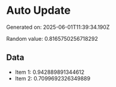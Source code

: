 # Auto Update

Generated on: 2025-06-01T11:39:34.190Z

Random value: 0.8165750256718292

## Data

- Item 1: 0.942889891344612
- Item 2: 0.7099692326349889